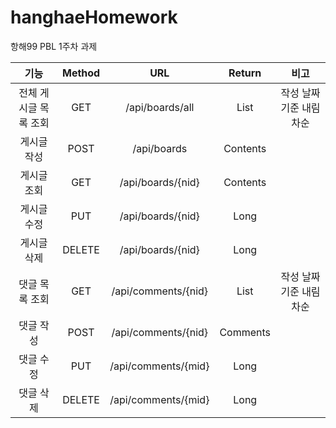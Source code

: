 # hanghaeHomework
항해99 PBL 1주차 과제

  |**기능**|**Method**|**URL**|**Return**|**비고**
  |:---:|:---:|:---:|:---:|:---:|
  |전체 게시글 목록 조회|GET|/api/boards/all|List<Contents>|작성 날짜 기준 내림차순|
  |게시글 작성|POST|/api/boards|Contents|
  |게시글 조회|GET|/api/boards/{nid}|Contents|
  |게시글 수정|PUT|/api/boards/{nid}|Long|
  |게시글 삭제|DELETE|/api/boards/{nid}|Long|
  |댓글 목록 조회|GET|/api/comments/{nid}|List<Comments>|작성 날짜 기준 내림차순|
  |댓글 작성|POST|/api/comments/{nid}|Comments|
  |댓글 수정|PUT|/api/comments/{mid}|Long|
  |댓글 삭제|DELETE|/api/comments/{mid}|Long|
